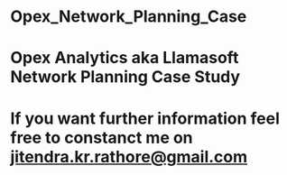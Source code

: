 # Opex_Network_Planning_Case

# Opex Analytics aka Llamasoft Network Planning Case Study

# If you want further information feel free to constanct me on jitendra.kr.rathore@gmail.com
